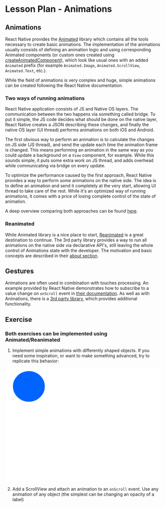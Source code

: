 # Lesson Plan - Animations

## Animations

React Native provides the [Animated](https://reactnative.dev/docs/animated) library which contains all the tools necessary to create basic animations. The implementation of the animations usually consists of defining an animation logic and using corresponding Animated components (or custom ones created using [createAnimatedComponent](https://reactnative.dev/docs/animated#createanimatedcomponent)), which look like usual ones with an added `Animated` prefix (for example `Animated.Image`, `Animated.ScrollView`, `Animated.Text`, etc.).

While the field of animations is very complex and huge, simple animations can be created following the React Native documentation.

### Two ways of running animations

React Native application consists of JS and Native OS layers. The communication between the two happens via something called bridge. To put it simple, the JS code decides what should be done on the native layer, React Native creates a JSON describing these changes, and finally the native OS layer (UI thread) performs animations on both iOS and Android.

The first obvious way to perform an animation is to calculate the changes on JS side (JS thread), and send the update each time the animation frame is changed. This means performing an animation in the same way as you could update a background on a `View` component, for example. While this sounds simple, it puts some extra work on JS thread, and adds overhead while communicating via bridge on every update.

To optimize the performance caused by the first approach, React Native provides a way to perform _some_ animations on the native side. The idea is to define an animation and send it completely at the very start, allowing UI thread to take care of the rest. While it's an optimized way of running animations, it comes with a price of losing complete control of the state of animation.

A deep overview comparing both approaches can be found [here](https://www.freecodecamp.org/news/how-react-native-animations-work/).

### Reanimated

While Animated library is a nice place to start, [Reanimated](https://docs.swmansion.com/react-native-reanimated/) is a great destination to continue. The 3rd party library provides a way to run all animations on the native side via declarative API's, still leaving the whole control of Animations state with the developer. The motivation and basic concepts are described in their [about section](https://docs.swmansion.com/react-native-reanimated/docs/1.x.x/).

## Gestures

Animations are often used in combination with touches processing. An example provided by React Native demonstrates how to subscribe to a value change on `onScroll` event in [their documentation](https://reactnative.dev/docs/animated#handling-gestures-and-other-events). As well as with Animations, there is a [3rd party library](https://docs.swmansion.com/react-native-gesture-handler/docs/), which provides additional functionality.

## Exercise

### Both exercises can be implemented using Animated/Reanimated

1. Implement simple animations with differently shaped objects. If you need some inspiration, or want to make something advanced, try to replicate this behavior:

![jumping ball](./assets/jmpball.gif)

2. Add a ScrollView and attach an animation to an `onScroll` event. Use any animation of any object (the simplest can be changing an opacity of a label)
